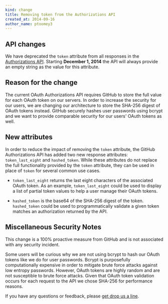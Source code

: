 ```yaml
---
kind: change
title: Removing token from the Authorizations API
created_at: 2014-09-16
author_name: ptoomey3
---
```


## API changes

We have deprecated the `token` attribute from all responses in the
[Authorizations API](/v3/oauth_authorizations/). Starting **December 1, 2014**
the API will always provide an empty string as the value for this attribute.


## Reason for the change

The current OAuth Authorizations API requires GitHub to store the full value for
each OAuth token on our servers. In order to increase the security for our
users, we are changing our architecture to store the SHA-256 digest of OAuth
tokens instead. GitHub securely hashes user passwords using bcrypt and we want
to provide comparable security for our users' OAuth tokens as well.

## New attributes

In order to reduce the impact of removing the `token` attribute, the GitHub
Authorizations API has added two new response attributes: `token_last_eight` and
`hashed_token`. While these attributes do not replace the full functionality
provided by the `token` attribute, they can be used in place of `token` for
several common use cases.

* `token_last_eight` returns the last eight characters of the associated OAuth
token. As an example, `token_last_eight` could be used to display a list of
partial token values to help a user manage their OAuth tokens.

* `hashed_token` is the base64 of the SHA-256 digest of the token. `hashed_token`
could be used to programmatically validate a given token matches an
authorization returned by the API.

## Miscellaneous Security Notes

This change is a 100% proactive measure from GitHub and is not associated with
any security incident.

Some users will be curious why we are not using bcrypt to hash our OAuth tokens
like we do for user passwords. Bcrypt is purposefully computationally expensive
in order to mitigate brute force attacks against low entropy passwords. However,
OAuth tokens are highly random and are not susceptible to brute force attacks.
Given that OAuth token validation occurs for each request to the API we chose
SHA-256 for performance reasons.



If you have any questions or feedback, please [get drop us a line][contact].

[contact]: https://github.com/contact?form[subject]=Removing+authorizations+token
